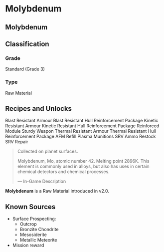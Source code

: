 # Molybdenum
##  Molybdenum

		

## Classification

### Grade

Standard (Grade 3)

### Type

Raw Material

## Recipes and Unlocks

Blast Resistant Armour
 Blast Resistant Hull Reinforcement Package
 Kinetic Resistant Armour
 Kinetic Resistant Hull Reinforcement Package
 Reinforced Module
 Sturdy Weapon
 Thermal Resistant Armour
 Thermal Resistant Hull Reinforcement Package
 AFM Refill
 Plasma Munitions
 SRV Ammo Restock
 SRV Repair

> 
> 
> Collected on planet surfaces.
> 
> Molybdenum, Mo, atomic number 42. Melting point 2896K. This element is commonly used in alloys, but also has uses in certain chemical detectors and chemical processes.
> 
> 
> — In-Game Description
> 

**Molybdenum** is a Raw Material introduced in v2.0.

## Known Sources

- Surface Prospecting:
    - Outcrop
    - Bronzite Chondrite
    - Mesosiderite
    - Metallic Meteorite
- Mission reward